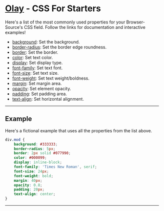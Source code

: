 # [Olay](./README.md) - CSS For Starters

Here's a list of the most commonly used properties for your Browser-Source's CSS field. Follow the links for documentation and interactive examples!

- [background](https://developer.mozilla.org/docs/Web/CSS/background): Set the background.
- [border-radius](https://developer.mozilla.org/docs/Web/CSS/border-radius): Set the border edge roundness.
- [border](https://developer.mozilla.org/docs/Web/CSS/border): Set the border.
- [color](https://developer.mozilla.org/docs/Web/CSS/color): Set text color.
- [display](https://developer.mozilla.org/docs/Web/CSS/display): Set display type.
- [font-family](https://developer.mozilla.org/docs/Web/CSS/font-family): Set text font.
- [font-size](https://developer.mozilla.org/docs/Web/CSS/font-size): Set text size.
- [font-weight](https://developer.mozilla.org/docs/Web/CSS/font-weight): Set text weight/boldness.
- [margin](https://developer.mozilla.org/docs/Web/CSS/margin): Set margin area.
- [opacity](https://developer.mozilla.org/docs/Web/CSS/opacity): Set element opacity.
- [padding](https://developer.mozilla.org/docs/Web/CSS/padding): Set padding area.
- [text-align](https://developer.mozilla.org/docs/Web/CSS/text-align): Set horizontal alignment.

---

## Example

Here's a fictional example that uses all the properties from the list above.

```css
div.mod {
    background: #333333;
    border-radius: 5px;
    border: 2px solid #077990;
    color: #000099;
    display: inline-block;
    font-family: 'Times New Roman', serif;
    font-size: 24px;
    font-weight: bold;
    margin: 40px;
    opacity: 0.8;
    padding: 20px;
    text-align: center;
}
```

---
